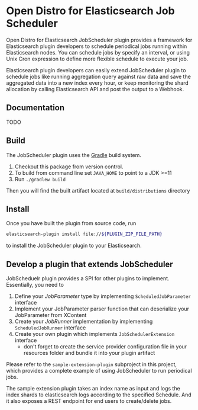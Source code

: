 # Open Distro for Elasticsearch Job Scheduler

Open Distro for Elasticsearch JobScheduler plugin provides a framework for Elasticsearch plugin
developers to schedule periodical jobs running within Elasticsearch nodes. You can schedule jobs
by specify an interval, or using Unix Cron expression to define more flexible schedule to execute
your job. 

Elasticsearch plugin developers can easily extend JobScheduler plugin to schedule jobs like running
aggregation query against raw data and save the aggregated data into a new index every hour, or keep
monitoring the shard allocation by calling Elasticsearch API and post the output to a Webhook.

## Documentation
TODO

## Build
The JobScheduler plugin uses the [Gradle](https://docs.gradle.org/4.10.2/userguide/userguide.html)
build system.
1. Checkout this package from version control.
1. To build from command line set `JAVA_HOME` to point to a JDK >=11 
1. Run `./gradlew build`

Then you will find the built artifact located at `build/distributions` directory

## Install
Once you have built the plugin from source code, run
```bash
elasticsearch-plugin install file://${PLUGIN_ZIP_FILE_PATH}
```
to install the JobScheduler plugin to your Elasticsearch.

## Develop a plugin that extends JobScheduler
JobScheduelr plugin provides a SPI for other plugins to implement. Essentially, you need to
1. Define your *JobParameter* type by implementing `ScheduledJobParameter` interface
1. Implement your JobParameter parser function that can deserialize your JobParameter from XContent
1. Create your *JobRunner* implementation by implementing `ScheduledJobRunner` interface
1. Create your own plugin which implements `JobSchedulerExtension` interface
   - don't forget to create the service provider configuration file in your resources folder and
   bundle it into your plugin artifact
   
Please refer to the `sample-extension-plugin` subproject in this project, which provides a complete
example of using JobScheduler to run periodical jobs.

The sample extension plugin takes an index name as input and logs the index shards to elasticsearch
logs according to the specified Schedule. And it also exposes a REST endpoint for end users to
create/delete jobs.